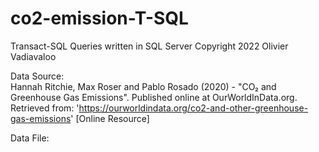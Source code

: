 # co2-emission-T-SQL
  
Transact-SQL Queries written in SQL Server
Copyright 2022 Olivier Vadiavaloo
  
Data Source:  
Hannah Ritchie, Max Roser and Pablo Rosado (2020) - "CO₂ and Greenhouse Gas Emissions". Published online at OurWorldInData.org. Retrieved from: 'https://ourworldindata.org/co2-and-other-greenhouse-gas-emissions' [Online Resource]
  
Data File:
